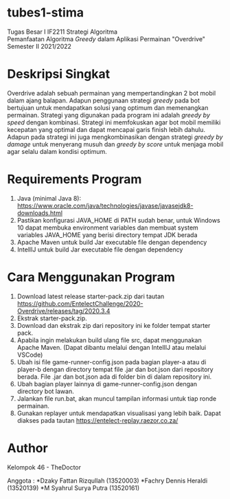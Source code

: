 # tubes1-stima

Tugas Besar I IF2211 Strategi Algoritma <br>
Pemanfaatan Algoritma _Greedy_ dalam Aplikasi Permainan "Overdrive" <br>
Semester II 2021/2022

# Deskripsi Singkat
Overdrive adalah sebuah permainan yang mempertandingkan 2 bot mobil dalam ajang balapan. 
Adapun penggunaan strategi _greedy_ pada bot bertujuan untuk mendapatkan solusi yang optimum dan memenangkan permainan.
Strategi yang digunakan pada program ini adalah _greedy by speed_ dengan kombinasi. Strategi ini memfokuskan
agar bot mobil memiliki kecepatan yang optimal dan dapat mencapai garis finish lebih dahulu. 
Adapun pada strategi ini juga mengkombinasikan dengan strategi _greedy by damage_ untuk menyerang musuh dan
_greedy by score_ untuk menjaga mobil agar selalu dalam kondisi optimum. 

# Requirements Program
1. Java (minimal Java 8): https://www.oracle.com/java/technologies/javase/javasejdk8-downloads.html
2. Pastikan konfigurasi JAVA_HOME di PATH sudah benar, untuk Windows 10 dapat membuka 
environment variables dan membuat system variables JAVA_HOME yang berisi directory tempat JDK berada
3. Apache Maven untuk build Jar executable file dengan dependency
4. IntellIJ untuk build Jar executable file dengan dependency 

# Cara Menggunakan Program
1. Download latest release starter-pack.zip dari tautan https://github.com/EntelectChallenge/2020-Overdrive/releases/tag/2020.3.4
2. Ekstrak starter-pack.zip.
3. Download dan ekstrak zip dari repository ini ke folder tempat starter pack.
4. Apabila ingin melakukan build ulang file src, dapat menggunakan Apache Maven. (Dapat dibantu melalui dengan IntellIJ atau melalui VSCode)
4. Ubah isi file game-runner-config.json pada bagian player-a atau di player-b dengan directory tempat file .jar dan bot.json dari repository berada. 
File .jar dan bot.json ada di folder bin di dalam repository ini. 
5. Ubah bagian player lainnya di game-runner-config.json dengan directory bot lawan.
6. Jalankan file run.bat, akan muncul tampilan informasi untuk tiap ronde permainan.
7. Gunakan replayer untuk mendapatkan visualisasi yang lebih baik. Dapat diakses pada tautan https://entelect-replay.raezor.co.za/

# Author
Kelompok 46 - TheDoctor

Anggota :
*Dzaky Fattan Rizqullah (13520003)
*Fachry Dennis Heraldi 		(13520139)
*M Syahrul Surya Putra 	(13520161)


